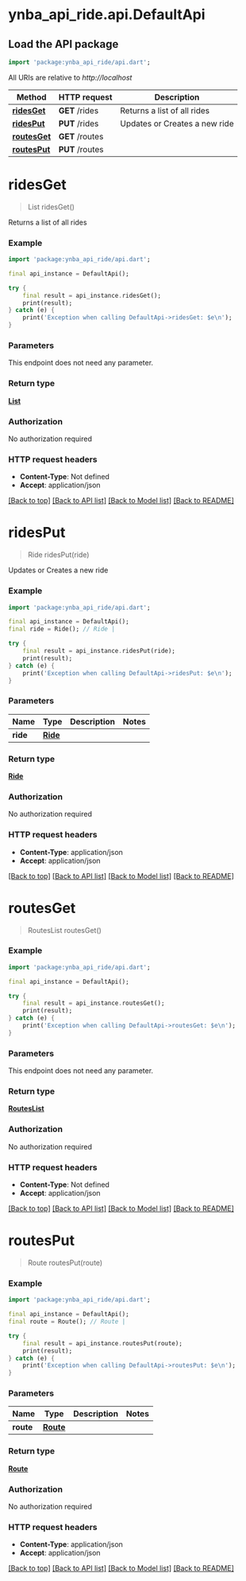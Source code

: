 # ynba_api_ride.api.DefaultApi

## Load the API package
```dart
import 'package:ynba_api_ride/api.dart';
```

All URIs are relative to *http://localhost*

Method | HTTP request | Description
------------- | ------------- | -------------
[**ridesGet**](DefaultApi.md#ridesget) | **GET** /rides | Returns a list of all rides
[**ridesPut**](DefaultApi.md#ridesput) | **PUT** /rides | Updates or Creates a new ride
[**routesGet**](DefaultApi.md#routesget) | **GET** /routes | 
[**routesPut**](DefaultApi.md#routesput) | **PUT** /routes | 


# **ridesGet**
> List<Ride> ridesGet()

Returns a list of all rides

### Example
```dart
import 'package:ynba_api_ride/api.dart';

final api_instance = DefaultApi();

try {
    final result = api_instance.ridesGet();
    print(result);
} catch (e) {
    print('Exception when calling DefaultApi->ridesGet: $e\n');
}
```

### Parameters
This endpoint does not need any parameter.

### Return type

[**List<Ride>**](Ride.md)

### Authorization

No authorization required

### HTTP request headers

 - **Content-Type**: Not defined
 - **Accept**: application/json

[[Back to top]](#) [[Back to API list]](../README.md#documentation-for-api-endpoints) [[Back to Model list]](../README.md#documentation-for-models) [[Back to README]](../README.md)

# **ridesPut**
> Ride ridesPut(ride)

Updates or Creates a new ride

### Example
```dart
import 'package:ynba_api_ride/api.dart';

final api_instance = DefaultApi();
final ride = Ride(); // Ride | 

try {
    final result = api_instance.ridesPut(ride);
    print(result);
} catch (e) {
    print('Exception when calling DefaultApi->ridesPut: $e\n');
}
```

### Parameters

Name | Type | Description  | Notes
------------- | ------------- | ------------- | -------------
 **ride** | [**Ride**](Ride.md)|  | 

### Return type

[**Ride**](Ride.md)

### Authorization

No authorization required

### HTTP request headers

 - **Content-Type**: application/json
 - **Accept**: application/json

[[Back to top]](#) [[Back to API list]](../README.md#documentation-for-api-endpoints) [[Back to Model list]](../README.md#documentation-for-models) [[Back to README]](../README.md)

# **routesGet**
> RoutesList routesGet()



### Example
```dart
import 'package:ynba_api_ride/api.dart';

final api_instance = DefaultApi();

try {
    final result = api_instance.routesGet();
    print(result);
} catch (e) {
    print('Exception when calling DefaultApi->routesGet: $e\n');
}
```

### Parameters
This endpoint does not need any parameter.

### Return type

[**RoutesList**](RoutesList.md)

### Authorization

No authorization required

### HTTP request headers

 - **Content-Type**: Not defined
 - **Accept**: application/json

[[Back to top]](#) [[Back to API list]](../README.md#documentation-for-api-endpoints) [[Back to Model list]](../README.md#documentation-for-models) [[Back to README]](../README.md)

# **routesPut**
> Route routesPut(route)



### Example
```dart
import 'package:ynba_api_ride/api.dart';

final api_instance = DefaultApi();
final route = Route(); // Route | 

try {
    final result = api_instance.routesPut(route);
    print(result);
} catch (e) {
    print('Exception when calling DefaultApi->routesPut: $e\n');
}
```

### Parameters

Name | Type | Description  | Notes
------------- | ------------- | ------------- | -------------
 **route** | [**Route**](Route.md)|  | 

### Return type

[**Route**](Route.md)

### Authorization

No authorization required

### HTTP request headers

 - **Content-Type**: application/json
 - **Accept**: application/json

[[Back to top]](#) [[Back to API list]](../README.md#documentation-for-api-endpoints) [[Back to Model list]](../README.md#documentation-for-models) [[Back to README]](../README.md)


